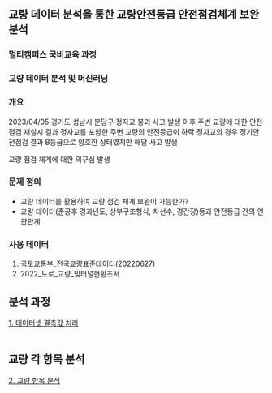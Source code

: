 ## 교량 데이터 분석을 통한 교량안전등급 안전점검체계 보완 분석
### 멀티캠퍼스 국비교육 과정

### 교량 데이터 분석 및 머신러닝

### 개요
2023/04/05 경기도 성남시 분당구 정자교 붕괴 사고 발생
이후 주변 교량에 대한 안전점검 재실시 결과 정자교를 포함한 주변 교량의 안전등급이 하락
정자교의 경우 정기안전점검 결과 B등급으로 양호한 상태였지만 해당 사고 발생

교량 점검 체계에 대한 의구심 발생

### 문제 정의
- 교량 데이터를 활용하여 교량 점검 체계 보완이 가능한가?
- 교량 데이터(준공후 경과년도, 상부구조형식, 차선수, 경간장)등과 안전등급 간의 연관관계

### 사용 데이터
1. 국토교통부_전국교량표준데이터(20220627)
2. 2022_도로_교량_및터널현황조서

## 분석 과정
[1. 데이터셋 결측값 처리](https://github.com/2Kyoungh/Bridge-Analysis/blob/main/%EA%B5%90%EB%9F%89%EB%8D%B0%EC%9D%B4%ED%84%B0(%EA%B5%90%ED%86%B5%EB%9F%89%EC%B2%98%EB%A6%AC).ipynb)<br><br>
## 교량 각 항목 분석
[2. 교량 항목 분석]()<br><br>
